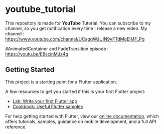 # youtube_tutorial

This repository is made for **YouTube** Tutorial.
You can subscribe to my channel, so you get notification every time I release a new video.
My channel : https://www.youtube.com/channel/UCaggWJUIN9yFTdMgEiMF_Pg

#AnimatedContainer and FadeTransition episode : https://youtu.be/E8scinMJz4g



## Getting Started

This project is a starting point for a Flutter application.

A few resources to get you started if this is your first Flutter project:

- [Lab: Write your first Flutter app](https://flutter.dev/docs/get-started/codelab)
- [Cookbook: Useful Flutter samples](https://flutter.dev/docs/cookbook)

For help getting started with Flutter, view our
[online documentation](https://flutter.dev/docs), which offers tutorials,
samples, guidance on mobile development, and a full API reference.
